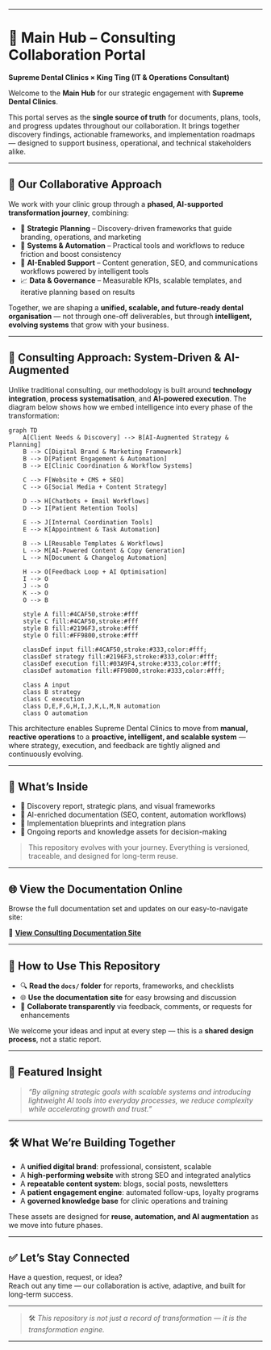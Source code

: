 
---

# 🦷 Main Hub – Consulting Collaboration Portal

**Supreme Dental Clinics × King Ting (IT & Operations Consultant)**

Welcome to the **Main Hub** for our strategic engagement with **Supreme Dental Clinics**.

This portal serves as the **single source of truth** for documents, plans, tools, and progress updates throughout our collaboration. It brings together discovery findings, actionable frameworks, and implementation roadmaps — designed to support business, operational, and technical stakeholders alike.

---

## 🚀 Our Collaborative Approach

We work with your clinic group through a **phased, AI-supported transformation journey**, combining:

* 🎯 **Strategic Planning** – Discovery-driven frameworks that guide branding, operations, and marketing  
* 🔧 **Systems & Automation** – Practical tools and workflows to reduce friction and boost consistency  
* 🤖 **AI-Enabled Support** – Content generation, SEO, and communications workflows powered by intelligent tools  
* 📈 **Data & Governance** – Measurable KPIs, scalable templates, and iterative planning based on results  

Together, we are shaping a **unified, scalable, and future-ready dental organisation** — not through one-off deliverables, but through **intelligent, evolving systems** that grow with your business.

---

## 🧠 Consulting Approach: System-Driven & AI-Augmented

Unlike traditional consulting, our methodology is built around **technology integration**, **process systematisation**, and **AI-powered execution**. The diagram below shows how we embed intelligence into every phase of the transformation:

```mermaid
graph TD
    A[Client Needs & Discovery] --> B[AI-Augmented Strategy & Planning]
    B --> C[Digital Brand & Marketing Framework]
    B --> D[Patient Engagement & Automation]
    B --> E[Clinic Coordination & Workflow Systems]

    C --> F[Website + CMS + SEO]
    C --> G[Social Media + Content Strategy]

    D --> H[Chatbots + Email Workflows]
    D --> I[Patient Retention Tools]

    E --> J[Internal Coordination Tools]
    E --> K[Appointment & Task Automation]

    B --> L[Reusable Templates & Workflows]
    L --> M[AI-Powered Content & Copy Generation]
    L --> N[Document & Changelog Automation]

    H --> O[Feedback Loop + AI Optimisation]
    I --> O
    J --> O
    K --> O
    O --> B

    style A fill:#4CAF50,stroke:#fff
    style C fill:#4CAF50,stroke:#fff
    style B fill:#2196F3,stroke:#fff
    style O fill:#FF9800,stroke:#fff

    classDef input fill:#4CAF50,stroke:#333,color:#fff;
    classDef strategy fill:#2196F3,stroke:#333,color:#fff;
    classDef execution fill:#03A9F4,stroke:#333,color:#fff;
    classDef automation fill:#FF9800,stroke:#333,color:#fff;

    class A input
    class B strategy
    class C execution
    class D,E,F,G,H,I,J,K,L,M,N automation
    class O automation
```

This architecture enables Supreme Dental Clinics to move from **manual, reactive operations** to a **proactive, intelligent, and scalable system** — where strategy, execution, and feedback are tightly aligned and continuously evolving.

---

## 📄 What’s Inside

* 📘 Discovery report, strategic plans, and visual frameworks  
* 🧠 AI-enriched documentation (SEO, content, automation workflows)  
* 🧩 Implementation blueprints and integration plans  
* 📂 Ongoing reports and knowledge assets for decision-making  

> This repository evolves with your journey. Everything is versioned, traceable, and designed for long-term reuse.

---

## 🌐 View the Documentation Online

Browse the full documentation set and updates on our easy-to-navigate site:

🔗 **[View Consulting Documentation Site](https://supremedental.ocooee.com/)**

---

## 🤝 How to Use This Repository

* 🔍 **Read the `docs/` folder** for reports, frameworks, and checklists  
* 🌐 **Use the documentation site** for easy browsing and discussion  
* 💬 **Collaborate transparently** via feedback, comments, or requests for enhancements  

We welcome your ideas and input at every step — this is a **shared design process**, not a static report.

---

## 🔎 Featured Insight

> *“By aligning strategic goals with scalable systems and introducing lightweight AI tools into everyday processes, we reduce complexity while accelerating growth and trust.”*

---

## 🛠️ What We’re Building Together

* A **unified digital brand**: professional, consistent, scalable  
* A **high-performing website** with strong SEO and integrated analytics  
* A **repeatable content system**: blogs, social posts, newsletters  
* A **patient engagement engine**: automated follow-ups, loyalty programs  
* A **governed knowledge base** for clinic operations and training  

These assets are designed for **reuse, automation, and AI augmentation** as we move into future phases.

---

## ✅ Let’s Stay Connected

Have a question, request, or idea?  
Reach out any time — our collaboration is active, adaptive, and built for long-term success.

---

> 🛠️ *This repository is not just a record of transformation — it is the transformation engine.*

---